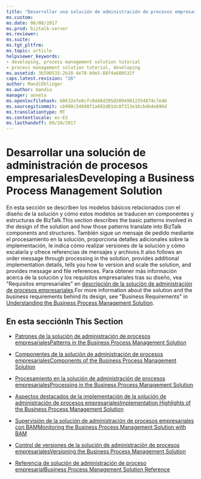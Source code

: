 ```yaml
---
title: "Desarrollar una solución de administración de procesos empresariales | Documentos de Microsoft"
ms.custom: 
ms.date: 06/08/2017
ms.prod: biztalk-server
ms.reviewer: 
ms.suite: 
ms.tgt_pltfrm: 
ms.topic: article
helpviewer_keywords:
- developing, process management solution tutorial
- process management solution tutorial, developing
ms.assetid: 3b590533-2b18-4e78-b9e5-88f4a680532f
caps.latest.revision: "26"
author: MandiOhlinger
ms.author: mandia
manager: anneta
ms.openlocfilehash: 60632efe6cfc8d48d395d20949012354874c7e46
ms.sourcegitcommit: cb908c540d8f1a692d01dc8f313e16cb4b4e696d
ms.translationtype: MT
ms.contentlocale: es-ES
ms.lasthandoff: 09/20/2017
---
```

# <a name="developing-a-business-process-management-solution"></a><span data-ttu-id="b8f46-102">Desarrollar una solución de administración de procesos empresariales</span><span class="sxs-lookup"><span data-stu-id="b8f46-102">Developing a Business Process Management Solution</span></span>
<span data-ttu-id="b8f46-103">En esta sección se describen los modelos básicos relacionados con el diseño de la solución y cómo estos modelos se traducen en componentes y estructuras de BizTalk.</span><span class="sxs-lookup"><span data-stu-id="b8f46-103">This section describes the basic patterns involved in the design of the solution and how those patterns translate into BizTalk components and structures.</span></span> <span data-ttu-id="b8f46-104">También sigue un mensaje de pedido mediante el procesamiento en la solución, proporciona detalles adicionales sobre la implementación, le indica cómo realizar versiones de la solución y cómo escalarla y ofrece referencias de mensajes y archivos.</span><span class="sxs-lookup"><span data-stu-id="b8f46-104">It also follows an order message through processing in the solution, provides additional implementation details, tells you how to version and scale the solution, and provides message and file references.</span></span> <span data-ttu-id="b8f46-105">Para obtener más información acerca de la solución y los requisitos empresariales tras su diseño, vea "Requisitos empresariales" en [descripción de la solución de administración de procesos empresariales](../core/understanding-the-business-process-management-solution.md).</span><span class="sxs-lookup"><span data-stu-id="b8f46-105">For more information about the solution and the business requirements behind its design, see "Business Requirements" in [Understanding the Business Process Management Solution](../core/understanding-the-business-process-management-solution.md).</span></span>  
  
## <a name="in-this-section"></a><span data-ttu-id="b8f46-106">En esta sección</span><span class="sxs-lookup"><span data-stu-id="b8f46-106">In This Section</span></span>  
  
-   [<span data-ttu-id="b8f46-107">Patrones de la solución de administración de procesos empresariales</span><span class="sxs-lookup"><span data-stu-id="b8f46-107">Patterns in the Business Process Management Solution</span></span>](../core/patterns-in-the-business-process-management-solution.md)  
  
-   [<span data-ttu-id="b8f46-108">Componentes de la solución de administración de procesos empresariales</span><span class="sxs-lookup"><span data-stu-id="b8f46-108">Components of the Business Process Management Solution</span></span>](../core/components-of-the-business-process-management-solution.md)  
  
-   [<span data-ttu-id="b8f46-109">Procesamiento en la solución de administración de procesos empresariales</span><span class="sxs-lookup"><span data-stu-id="b8f46-109">Processing in the Business Process Management Solution</span></span>](../core/processing-in-the-business-process-management-solution.md)  
  
-   [<span data-ttu-id="b8f46-110">Aspectos destacados de la implementación de la solución de administración de procesos empresariales</span><span class="sxs-lookup"><span data-stu-id="b8f46-110">Implementation Highlights of the Business Process Management Solution</span></span>](../core/implementation-highlights-of-the-business-process-management-solution.md)  
  
-   [<span data-ttu-id="b8f46-111">Supervisión de la solución de administración de procesos empresariales con BAM</span><span class="sxs-lookup"><span data-stu-id="b8f46-111">Monitoring the Business Process Management Solution with BAM</span></span>](../core/monitoring-the-business-process-management-solution-with-bam.md)  
  
-   [<span data-ttu-id="b8f46-112">Control de versiones de la solución de administración de procesos empresariales</span><span class="sxs-lookup"><span data-stu-id="b8f46-112">Versioning the Business Process Management Solution</span></span>](../core/versioning-the-business-process-management-solution.md)  
  
-   [<span data-ttu-id="b8f46-113">Referencia de solución de administración de proceso empresarial</span><span class="sxs-lookup"><span data-stu-id="b8f46-113">Business Process Management Solution Reference</span></span>](../core/business-process-management-solution-reference.md)